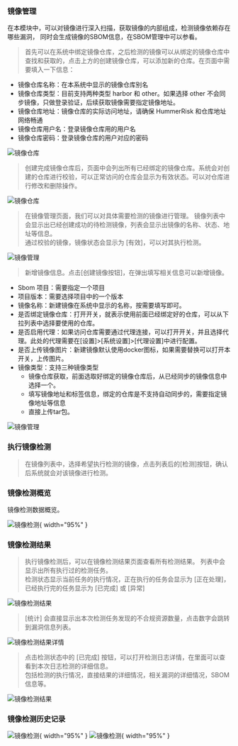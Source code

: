 ### 镜像管理

在本模块中，可以对镜像进行深入扫描，获取镜像的内部组成，检测镜像依赖存在哪些漏洞，
同时会生成镜像的SBOM信息，在SBOM管理中可以参看。

> 首先可以在系统中绑定镜像仓库，之后检测的镜像可以从绑定的镜像仓库中查找和获取的，点击上方的创建镜像仓库，可以添加新的仓库。在页面中需要填入一下信息：  
* 镜像仓库名称：在本系统中显示的镜像仓库别名  
* 镜像仓库类型：目前支持两种类型 harbor 和 other。如果选择 other 不会同步镜像，只做登录验证，后续获取镜像需要指定镜像地址。
* 镜像仓库地址：镜像仓库的实际访问地址，请确保 HummerRisk 和仓库地址网络畅通  
* 镜像仓库用户名：登录镜像仓库用的用户名  
* 镜像仓库密码：登录镜像仓库的用户对应的密码

![镜像仓库](../img/user/image/add_imagerepo.jpg)

> 创建完成镜像仓库后，页面中会列出所有已经绑定的镜像仓库。系统会对创建的仓库进行校验，可以正常访问的仓库会显示为有效状态。可以对仓库进行修改和删除操作。

![镜像仓库](../img/user/image/image_repo.png)

> 在镜像管理页面，我们可以对具体需要检测的镜像进行管理。
> 镜像列表中会显示出已经创建成功的待检测镜像，列表会显示出镜像的名称、状态、地址等信息。   
> 通过校验的镜像，镜像状态会显示为 [有效]，可以对其执行检测。

![镜像管理](../img/user/image/image.png)

> 新增镜像信息。点击[创建镜像按钮]，在弹出填写相关信息可以新增镜像。

* Sbom 项目：需要指定一个项目
* 项目版本：需要选择项目中的一个版本
* 镜像名称：新建镜像在系统中显示的名称，按需要填写即可。
* 是否绑定镜像仓库：打开开关，就表示使用前面已经绑定好的仓库，可以从下拉列表中选择要使用的仓库。
* 是否启用代理：如果访问仓库需要通过代理连接，可以打开开关，并且选择代理。此处的代理需要在[设置]>[系统设置]>[代理设置]中进行配置。
* 是否上传镜像图片：新建镜像默认使用docker图标，如果需要替换可以打开本开关，上传图片。
* 镜像类型：支持三种镜像类型
  * 镜像仓库获取，前面选取好绑定的镜像仓库后，从已经同步的镜像信息中选择一个。
  * 填写镜像地址和标签信息，绑定的仓库是不支持自动同步的，需要指定镜像地址等信息
  * 直接上传tar包。

![镜像管理](../img/user/image/add_image.jpg)

### 执行镜像检测
> 在镜像列表中，选择希望执行检测的镜像，点击列表后的[检测]按钮，确认后系统就会对该镜像进行检测。

### 镜像检测概览

镜像检测数据概览。

![镜像检测](../img/release/0.4.0/image.png){ width="95%" }

### 镜像检测结果

>执行镜像检测后，可以在镜像检测结果页面查看所有检测结果。
> 列表中会显示出所有执行过的检测任务。   
> 检测状态显示当前任务的执行情况，正在执行的任务会显示为 [正在处理]，已经执行完的任务显示为 [已完成] 或 [异常]   

![镜像检测结果](../img/user/image/image_result.png)

> [统计] 会直接显示出本次检测任务发现的不合规资源数量，点击数字会跳转到漏洞信息列表。

![镜像检测结果详情](../img/user/image/image_scan_detail.jpg)

> 点击检测状态中的 [已完成] 按钮，可以打开检测日志详情，在里面可以查看到本次日志检测的详细信息。  
> 包括检测的执行情况，直接结果的详细情况，相关漏洞的详细情况，SBOM 信息等。

![镜像检测结果](../img/user/image/image_log.jpg)

### 镜像检测历史记录

![镜像检测](../img/release/0.4.0/image3.png){ width="95%" }
![镜像检测](../img/release/0.4.0/image4.png){ width="95%" }
